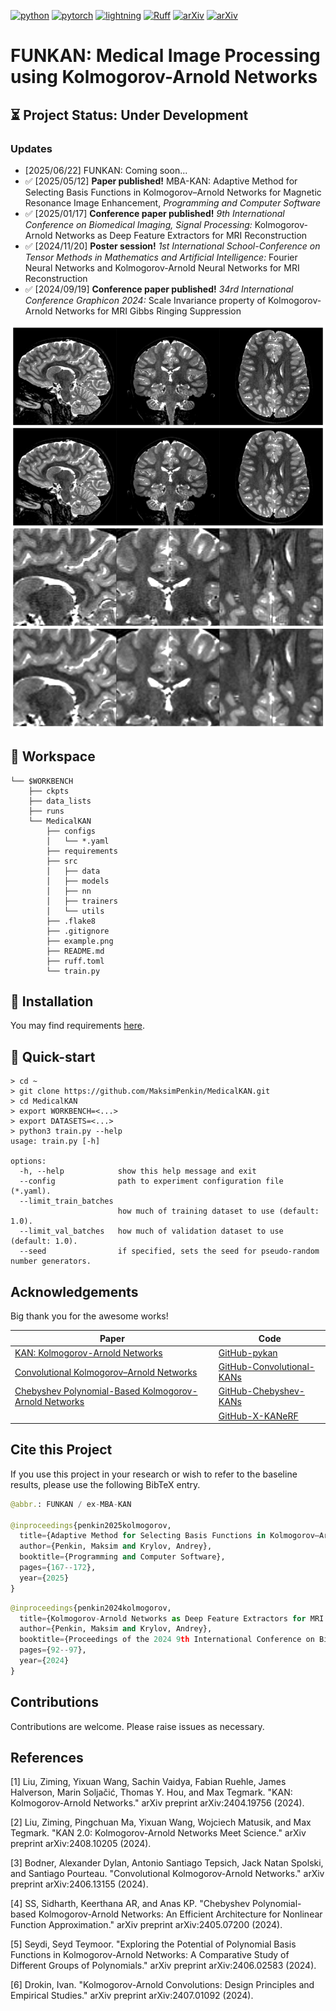 [![python](https://img.shields.io/badge/-Python_3.12-blue?logo=python&logoColor=white)](https://www.python.org/downloads/release/python-3129/)
[![pytorch](https://img.shields.io/badge/PyTorch_2.5.0-ee4c2c?logo=pytorch&logoColor=white)](https://pytorch.org/get-started/previous-versions/#v250)
[![lightning](https://img.shields.io/badge/-Lightning_2.0+-792ee5?logo=pytorchlightning&logoColor=white)](https://pytorchlightning.ai/)
[![Ruff](https://img.shields.io/endpoint?url=https://raw.githubusercontent.com/astral-sh/ruff/main/assets/badge/v2.json)](https://github.com/astral-sh/ruff)
[![arXiv](https://img.shields.io/badge/DOI-10.1134/S0361768825700057-b31b1b.svg)](https://link.springer.com/article/10.1134/S0361768825700057)
[![arXiv](https://img.shields.io/badge/DOI-10.1145/3707172.3707186-b31b1b.svg)](https://dl.acm.org/doi/10.1145/3707172.3707186)

# FUNKAN: Medical Image Processing using Kolmogorov-Arnold Networks

## ⏳ Project Status: Under Development
### Updates
- [2025/06/22] FUNKAN: Coming soon...
- ✅ [2025/05/12] **Paper published!** MBA-KAN: Adaptive Method for Selecting Basis Functions in Kolmogorov–Arnold Networks for Magnetic Resonance Image Enhancement, *Programming and Computer Software*
- ✅ [2025/01/17] **Conference paper published!** *9th International Conference on Biomedical Imaging, Signal Processing:* Kolmogorov-Arnold Networks as Deep Feature Extractors for MRI Reconstruction
- ✅ [2024/11/20] **Poster session!** *1st International School-Conference on Tensor Methods in Mathematics and Artificial Intelligence:* Fourier Neural Networks and Kolmogorov-Arnold Neural Networks for MRI Reconstruction
- ✅ [2024/09/19] **Conference paper published!** *34rd International Conference Graphicon 2024:* Scale Invariance property of Kolmogorov-Arnold Networks for MRI Gibbs Ringing Suppression

![alt text](./example.png)

## 📌 Workspace
```
└── $WORKBENCH
    ├── ckpts
    ├── data_lists
    ├── runs
    └── MedicalKAN
        ├── configs
        │   └── *.yaml
        ├── requirements
        ├── src
        │   ├── data
        │   ├── models
        │   ├── nn
        │   ├── trainers
        │   └── utils
        ├── .flake8
        ├── .gitignore
        ├── example.png
        ├── README.md
        ├── ruff.toml
        └── train.py
```

## 📌 Installation
You may find requirements
[here](https://github.com/MaksimPenkin/MedicalKAN/tree/main/requirements).

## 📌 Quick-start
```
> cd ~
> git clone https://github.com/MaksimPenkin/MedicalKAN.git
> cd MedicalKAN
> export WORKBENCH=<...>
> export DATASETS=<...>
> python3 train.py --help
usage: train.py [-h]

options:
  -h, --help            show this help message and exit
  --config              path to experiment configuration file (*.yaml).
  --limit_train_batches 
                        how much of training dataset to use (default: 1.0).
  --limit_val_batches   how much of validation dataset to use (default: 1.0).
  --seed                if specified, sets the seed for pseudo-random number generators.
```

## Acknowledgements
Big thank you for the awesome works!

| Paper                                                                                        | Code                                                                                |
|----------------------------------------------------------------------------------------------|-------------------------------------------------------------------------------------|
| [KAN: Kolmogorov-Arnold Networks](https://arxiv.org/pdf/2404.19756)                          | [GitHub-pykan](https://github.com/KindXiaoming/pykan)                               |
| [Convolutional Kolmogorov–Arnold Networks](https://arxiv.org/pdf/2406.13155v1)               | [GitHub-Convolutional-KANs](https://github.com/AntonioTepsich/Convolutional-KANs)   |
| [Chebyshev Polynomial-Based Kolmogorov-Arnold Networks](https://arxiv.org/html/2405.07200v1) | [GitHub-Chebyshev-KANs](https://github.com/SynodicMonth/ChebyKAN)                   |
|                                                                                              | [GitHub-X-KANeRF](https://github.com/lif314/X-KANeRF)                               |


## Cite this Project
If you use this project in your research or wish to refer to the baseline results, please use the following BibTeX entry.

```python
@abbr.: FUNKAN / ex-MBA-KAN

@inproceedings{penkin2025kolmogorov,
  title={Adaptive Method for Selecting Basis Functions in Kolmogorov–Arnold Networks for Magnetic Resonance Image Enhancement},
  author={Penkin, Maksim and Krylov, Andrey},
  booktitle={Programming and Computer Software},
  pages={167--172},
  year={2025}
}
```

```python
@inproceedings{penkin2024kolmogorov,
  title={Kolmogorov-Arnold Networks as Deep Feature Extractors for MRI Reconstruction},
  author={Penkin, Maksim and Krylov, Andrey},
  booktitle={Proceedings of the 2024 9th International Conference on Biomedical Imaging, Signal Processing},
  pages={92--97},
  year={2024}
}
```

## Contributions
Contributions are welcome. Please raise issues as necessary. 

## References
[1] Liu, Ziming, Yixuan Wang, Sachin Vaidya, Fabian Ruehle, James Halverson, Marin Soljačić, Thomas Y. Hou, and Max Tegmark. "KAN: Kolmogorov-Arnold Networks." arXiv preprint arXiv:2404.19756 (2024).

[2] Liu, Ziming, Pingchuan Ma, Yixuan Wang, Wojciech Matusik, and Max Tegmark. "KAN 2.0: Kolmogorov-Arnold Networks Meet Science." arXiv preprint arXiv:2408.10205 (2024).

[3] Bodner, Alexander Dylan, Antonio Santiago Tepsich, Jack Natan Spolski, and Santiago Pourteau. "Convolutional Kolmogorov-Arnold Networks." arXiv preprint arXiv:2406.13155 (2024).

[4] SS, Sidharth, Keerthana AR, and Anas KP. "Chebyshev Polynomial-based Kolmogorov-Arnold Networks: An Efficient Architecture for Nonlinear Function Approximation." arXiv preprint arXiv:2405.07200 (2024).

[5] Seydi, Seyd Teymoor. "Exploring the Potential of Polynomial Basis Functions in Kolmogorov-Arnold Networks: A Comparative Study of Different Groups of Polynomials." arXiv preprint arXiv:2406.02583 (2024).

[6] Drokin, Ivan. "Kolmogorov-Arnold Convolutions: Design Principles and Empirical Studies." arXiv preprint arXiv:2407.01092 (2024).
